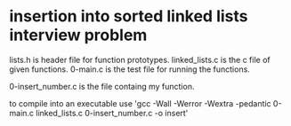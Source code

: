 # insertion into sorted linked lists interview problem

lists.h is header file for function prototypes.
linked_lists.c is the c file of given functions.
0-main.c is the test file for running the functions.

0-insert_number.c is the file containg my function.

to compile into an executable use 
	'gcc -Wall -Werror -Wextra -pedantic 0-main.c linked_lists.c 0-insert_number.c -o insert'

